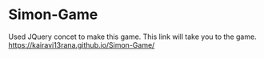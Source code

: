 # Simon-Game
Used JQuery concet to make this game. This link will take you to the game. 
https://kairavi13rana.github.io/Simon-Game/ 
